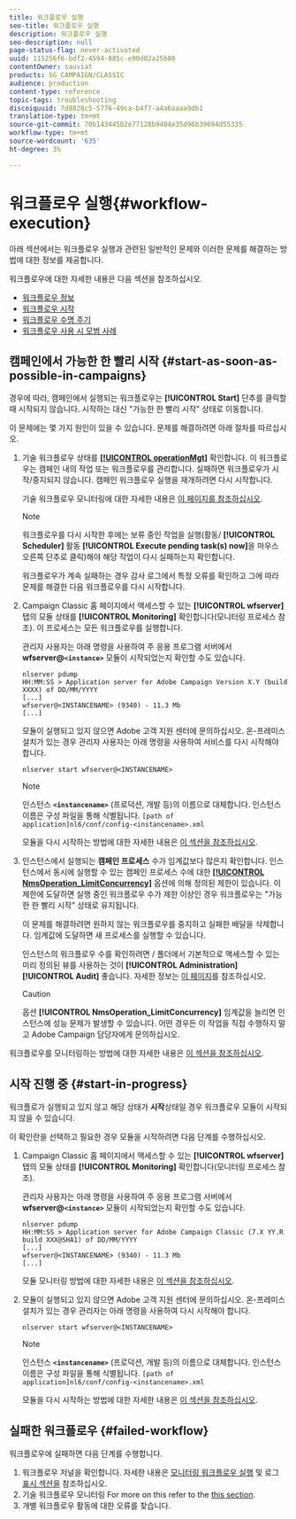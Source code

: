 ```yaml
---
title: 워크플로우 실행
seo-title: 워크플로우 실행
description: 워크플로우 실행
seo-description: null
page-status-flag: never-activated
uuid: 115256f6-bdf2-4594-885c-e90d02a25b80
contentOwner: sauviat
products: SG_CAMPAIGN/CLASSIC
audience: production
content-type: reference
topic-tags: troubleshooting
discoiquuid: 7d8828c5-5776-49ca-b4f7-a4a6aaaa9db1
translation-type: tm+mt
source-git-commit: 70b143445b2e77128b9404e35d96b39694d55335
workflow-type: tm+mt
source-wordcount: '635'
ht-degree: 3%

---
```



# 워크플로우 실행{#workflow-execution}

아래 섹션에서는 워크플로우 실행과 관련된 일반적인 문제와 이러한 문제를 해결하는 방법에 대한 정보를 제공합니다.

워크플로우에 대한 자세한 내용은 다음 섹션을 참조하십시오.

* [워크플로우 정보](../../workflow/using/about-workflows.md)
* [워크플로우 시작](../../workflow/using/starting-a-workflow.md)
* [워크플로우 수명 주기](../../workflow/using/workflow-life-cycle.md)
* [워크플로우 사용 시 모범 사례](../../workflow/using/workflow-best-practices.md)

## 캠페인에서 가능한 한 빨리 시작 {#start-as-soon-as-possible-in-campaigns}

경우에 따라, 캠페인에서 실행되는 워크플로우는 **[!UICONTROL Start]** 단추를 클릭할 때 시작되지 않습니다. 시작하는 대신 &quot;가능한 한 빨리 시작&quot; 상태로 이동합니다.

이 문제에는 몇 가지 원인이 있을 수 있습니다. 문제를 해결하려면 아래 절차를 따르십시오.

1. 기술 워크플로우 상태를 [**[!UICONTROL operationMgt]**](../../workflow/using/campaign.md) 확인합니다. 이 워크플로우는 캠페인 내의 작업 또는 워크플로우를 관리합니다. 실패하면 워크플로우가 시작/중지되지 않습니다. 캠페인 워크플로우 실행을 재개하려면 다시 시작합니다.

   기술 워크플로우 모니터링에 대한 자세한 내용은 [이 페이지를 참조하십시오](../../workflow/using/monitoring-technical-workflows.md).

   >[!NOTE]
   >
   >워크플로우를 다시 시작한 후에는 보류 중인 작업을 실행(활동/ **[!UICONTROL Scheduler]** 활동 **[!UICONTROL Execute pending task(s) now]**&#x200B;을 마우스 오른쪽 단추로 클릭)해야 해당 작업이 다시 실패하는지 확인합니다.

   워크플로우가 계속 실패하는 경우 감사 로그에서 특정 오류를 확인하고 그에 따라 문제를 해결한 다음 워크플로우를 다시 시작합니다.

1. Campaign Classic 홈 페이지에서 액세스할 수 있는 **[!UICONTROL wfserver]** 탭의 모듈 상태를 **[!UICONTROL Monitoring]** 확인합니다(모니터링 프로세스 [](../../production/using/monitoring-processes.md)참조). 이 프로세스는 모든 워크플로우를 실행합니다.

   관리자 사용자는 아래 명령을 사용하여 주 응용 프로그램 서버에서 **wfserver@`<instance>`** 모듈이 시작되었는지 확인할 수도 있습니다.

   ```
   nlserver pdump
   HH:MM:SS > Application server for Adobe Campaign Version X.Y (build XXXX) of DD/MM/YYYY
   [...]
   wfserver@<INSTANCENAME> (9340) - 11.3 Mb
   [...]
   ```

   모듈이 실행되고 있지 않으면 Adobe 고객 지원 센터에 문의하십시오. 온-프레미스 설치가 있는 경우 관리자 사용자는 아래 명령을 사용하여 서비스를 다시 시작해야 합니다.

   ```
   nlserver start wfserver@<INSTANCENAME>
   ```

   >[!NOTE]
   >
   >인스턴스 **`<instancename>`** (프로덕션, 개발 등)의 이름으로 대체합니다. 인스턴스 이름은 구성 파일을 통해 식별됩니다.
   >`[path of application]nl6/conf/config-<instancename>.xml`

   모듈을 다시 시작하는 방법에 대한 자세한 내용은 [이 섹션을 참조하십시오](../../production/using/usual-commands.md#module-launch-commands).

1. 인스턴스에서 실행되는 **캠페인 프로세스** 수가 임계값보다 많은지 확인합니다. 인스턴스에서 동시에 실행할 수 있는 캠페인 프로세스 수에 대한 [**[!UICONTROL NmsOperation_LimitConcurrency]**](../../installation/using/configuring-campaign-options.md#campaign-e-workflow-management) 옵션에 의해 정의된 제한이 있습니다. 이 제한에 도달하면 실행 중인 워크플로우 수가 제한 이상인 경우 워크플로우는 &quot;가능한 한 빨리 시작&quot; 상태로 유지됩니다.

   이 문제를 해결하려면 원하지 않는 워크플로우를 중지하고 실패한 배달을 삭제합니다. 임계값에 도달하면 새 프로세스를 실행할 수 있습니다.

   인스턴스의 워크플로우 수를 확인하려면 / 폴더에서 기본적으로 액세스할 수 있는 미리 정의된 뷰를 사용하는 것이 **[!UICONTROL Administration]** **[!UICONTROL Audit]** 좋습니다. 자세한 정보는 [이 페이지](../../workflow/using/monitoring-workflow-execution.md#filtering-workflows-status)를 참조하십시오.

   >[!CAUTION]
   >
   >옵션 **[!UICONTROL NmsOperation_LimitConcurrency]** 임계값을 늘리면 인스턴스에 성능 문제가 발생할 수 있습니다. 어떤 경우든 이 작업을 직접 수행하지 말고 Adobe Campaign 담당자에게 문의하십시오.

워크플로우를 모니터링하는 방법에 대한 자세한 내용은 [이 섹션을 참조하십시오](../../workflow/using/monitoring-workflow-execution.md).

## 시작 진행 중 {#start-in-progress}

워크플로가 실행되고 있지 않고 해당 상태가 **시작**&#x200B;상태일 경우 워크플로우 모듈이 시작되지 않을 수 있습니다.

이 확인란을 선택하고 필요한 경우 모듈을 시작하려면 다음 단계를 수행하십시오.

1. Campaign Classic 홈 페이지에서 액세스할 수 있는 **[!UICONTROL wfserver]** 탭의 모듈 상태를 **[!UICONTROL Monitoring]** 확인합니다(모니터링 프로세스 [](../../production/using/monitoring-processes.md)참조).

   관리자 사용자는 아래 명령을 사용하여 주 응용 프로그램 서버에서 **wfserver@`<instance>`** 모듈이 시작되었는지 확인할 수도 있습니다.

   ```
   nlserver pdump
   HH:MM:SS > Application server for Adobe Campaign Classic (7.X YY.R build XXX@SHA1) of DD/MM/YYYY
   [...]
   wfserver@<INSTANCENAME> (9340) - 11.3 Mb
   [...]
   ```

   모듈 모니터링 방법에 대한 자세한 내용은 [이 섹션을 참조하십시오](../../production/using/usual-commands.md#monitoring-commands-).

1. 모듈이 실행되고 있지 않으면 Adobe 고객 지원 센터에 문의하십시오. 온-프레미스 설치가 있는 경우 관리자는 아래 명령을 사용하여 다시 시작해야 합니다.

   ```
   nlserver start wfserver@<INSTANCENAME>
   ```

   >[!NOTE]
   >
   >인스턴스 **`<instancename>`** (프로덕션, 개발 등)의 이름으로 대체합니다. 인스턴스 이름은 구성 파일을 통해 식별됩니다.
   >`[path of application]nl6/conf/config-<instancename>.xml`

   모듈을 다시 시작하는 방법에 대한 자세한 내용은 [이 섹션을 참조하십시오](../../production/using/usual-commands.md#module-launch-commands).

## 실패한 워크플로우 {#failed-workflow}

워크플로우에 실패하면 다음 단계를 수행합니다.

1. 워크플로우 저널을 확인합니다. 자세한 내용은 [모니터링 워크플로우 실행](../../workflow/using/monitoring-workflow-execution.md) 및 로그 [표시 섹션을](../../workflow/using/monitoring-workflow-execution.md#displaying-logs) 참조하십시오.
1. 기술 워크플로우 모니터링 For more on this refer to the [this section](../../workflow/using/monitoring-technical-workflows.md).
1. 개별 워크플로우 활동에 대한 오류를 찾습니다.
